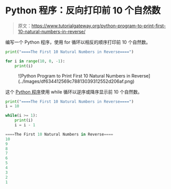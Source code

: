# Python 程序：反向打印前 10 个自然数

> 原文：<https://www.tutorialgateway.org/python-program-to-print-first-10-natural-numbers-in-reverse/>

编写一个 Python 程序，使用 for 循环以相反的顺序打印前 10 个自然数。

```py
print("====The First 10 Natural Numbers in Reverse====")

for i in range(10, 0, -1):
    print(i)
```

<figure class="wp-block-image size-large">![Python Program to Print First 10 Natural Numbers in Reverse](../Images/df634412569c78813039312552d206af.png)</figure>

这个 [Python 程序](https://www.tutorialgateway.org/python-programming-examples/)使用 while 循环以逆序或降序显示前 10 个自然数。

```py
print("====The First 10 Natural Numbers in Reverse====")
i = 10

while(i >= 1):
    print(i)
    i = i - 1
```

```py
====The First 10 Natural Numbers in Reverse====
10
9
8
7
6
5
4
3
2
1
```